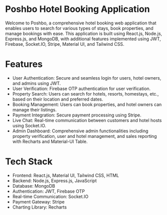 # Poshbo Hotel Booking Application

Welcome to Poshbo, a comprehensive hotel booking web application that enables users to search for various types of stays, book properties, and manage bookings with ease. 
This application is built using React.js, Node.js, Express.js, and MongoDB, with additional features implemented using JWT, Firebase, Socket.IO, Stripe, Material UI, and Tailwind CSS.

# Features
- User Authentication: Secure and seamless login for users, hotel owners, and admins using JWT.
- User Verification: Firebase OTP authentication for user verification.
- Property Search: Users can search for hotels, resorts, homestays, etc., based on their location and preferred dates.
- Booking Management: Users can book properties, and hotel owners can manage their listings.
- Payment Integration: Secure payment processing using Stripe.
- Live Chat: Real-time communication between customers and hotel hosts using Socket.IO.
- Admin Dashboard: Comprehensive admin functionalities including property verification, user and hotel management, and sales reporting with Recharts and Material-UI Table.

# Tech Stack
- Frontend: React.js, Material UI, Tailwind CSS, HTML
- Backend: Node.js, Express.js, JavaScript
- Database: MongoDB
- Authentication: JWT, Firebase OTP
- Real-time Communication: Socket.IO
- Payment Gateway: Stripe
- Charting Library: Recharts
